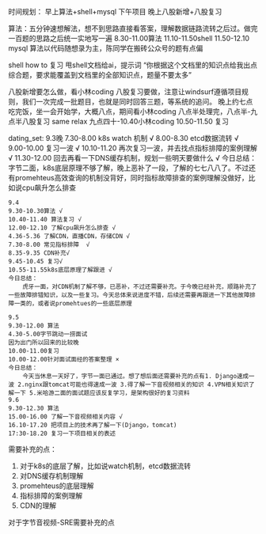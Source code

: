 时间规划：
    早上算法+shell+mysql
    下午项目
    晚上八股新增+八股复习


算法：五分钟速想解法，想不到思路直接看答案，理解数据链路流转之后过。做完一百题的思路之后统一实地写一遍
8.30-11.00算法
11.10-11.50shell
11.50-12.10 mysql
算法以代码随想录为主，陈同学在搬砖公众号的题有点偏

shell how to 复习
甩shell文档给ai，提示词 “你根据这个文档里的知识点给我出点综合题，要求能覆盖到文档里的全部知识点，题量不要太多”

八股新增要怎么做，看小林coding
八股复习要做，注意让windsurf遵循项目规则，我们一次完成一批题目，也就是同时回答三题，等系统的追问。
晚上约七点吃完饭，坐一会开始学，大概八点，期间看小林coding
八点半处理完，八点半-九点半八股复习
same relax 九点四十-10.40小林coding
10.50-11.50 复习


dating_set:
    9.3晚 7.30-8.00 k8s watch 机制 √
    8.00-8.30 etcd数据流转  √
    9.00-10.00 复习一波 √
    10.10-11.20 再次复习一波，并去找点指标排障的案例理解 √
    11.30-12.00 回去再看一下DNS缓存机制，规划一些明天要做什么 √
    今日总结：
        字节二面，k8s底层原理不够了解，晚上恶补了一段，了解的七七八八了。不过还有promehteus高效查询的机制没背好，同时指标故障排查的案例理解没做好，比如说cpu飙升怎么排查

    9.4 
    9.30-10.30算法 √
    10.40-11.40 算法复习 √
    12.00-12.10 了解cpu飙升怎么排查 √ 
    4.36-5.36 了解CDN，直播CDN，存储CDN √
    7.30-8.00 常见指标排障  √
    8.35-9.35 CDN补充√
    9.45-10.45 复习√
    10.55-11.55k8s底层原理了解跟进 √
    今日总结：
        虎牙一面，对CDN机制了解不够，已恶补，不过还需要补充。于今晚已经补充，顺路补充了一些故障排错知识，以及一些复习。今天总体来说进度不错，后续还需要再跟进一下其他故障排障一类的，或者说promehtues的一些底层原理
    
    9.5
    9.30-12.00 算法
    4.30-5.00字节跳动一捞面试
    因为出门所以回来的比较晚 
    10.00-11.00复习
    10.00-12.00针对面试面经的答案整理 ×
    今日总结：
        今天当休息一天好了，字节一面已通过。想了想后面还需要补充的点有1. Django速成一波 2.nginx跟tomcat可能也得速成一波 3.得了解一下音视频相关的知识 4.VPN相关知识了解一下 5.米哈游二面的面试题应该反复学习，是架构很好的复习资料
    9.6
    9.30-12.30 算法
    15.00-16.00 了解一下音视频相关内容 √
    16.10-17.20 把项目上的技术再了解一下(Django，tomcat)
    17:30-18.20 复习一下项目相关的表述
需要补充的点：
1. 对于k8s的底层了解，比如说watch机制，etcd数据流转
2. 对DNS缓存机制理解
3. promehteus的底层理解
4. 指标排障的案例理解
5. CDN的理解

对于字节音视频-SRE需要补充的点
